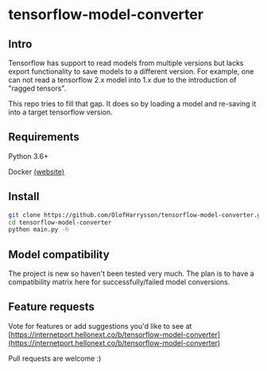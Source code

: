 # tensorflow-model-converter

## Intro

Tensorflow has support to read models from multiple versions but lacks export functionality to save models to a different version. For example, one can not read a tensorflow 2.x model into 1.x due to the introduction of "ragged tensors". 

This repo tries to fill that gap. It does so by loading a model and re-saving it into a target tensorflow version.



## Requirements

Python 3.6+

Docker [(website)](https://www.docker.com/)



## Install 

```bash
git clone https://github.com/OlofHarrysson/tensorflow-model-converter.git
cd tensorflow-model-converter
python main.py -h
```



## Model compatibility

The project is new so haven't been tested very much. The plan is to have a compatibility matrix here for successfully/failed model conversions.



## Feature requests

Vote for features or add suggestions you'd like to see at [https://internetport.hellonext.co/b/tensorflow-model-converter](https://internetport.hellonext.co/b/tensorflow-model-converter)  

Pull requests are welcome :)